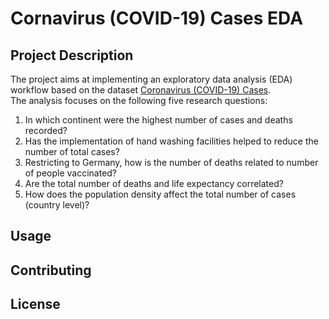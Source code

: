 # Cornavirus (COVID-19) Cases EDA


## Project Description
The project aims at implementing an exploratory data analysis (EDA) workflow based on the dataset [Coronavirus (COVID-19) Cases](https://ourworldindata.org/covid-cases). <br>
The analysis focuses on the following five research questions:
1. In which continent were the highest number of cases and deaths recorded?
2. Has the implementation of hand washing facilities helped to reduce the number of total cases?
3. Restricting to Germany, how is the number of deaths related to number of people vaccinated?
4. Are the total number of deaths and life expectancy correlated?
5. How does the population density affect the total number of cases (country level)?

## Usage

## Contributing

## License


